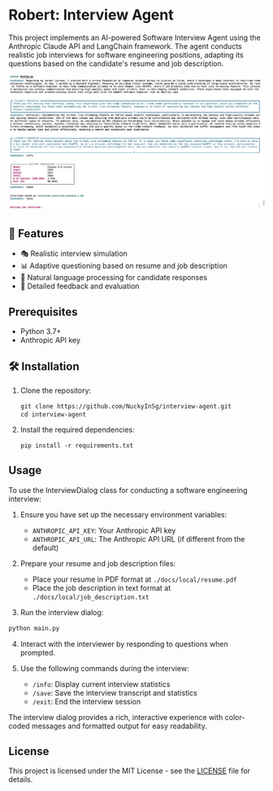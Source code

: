 # Robert: Interview Agent

This project implements an AI-powered Software Interview Agent using the Anthropic Claude API and LangChain framework. The agent conducts realistic job interviews for software engineering positions, adapting its questions based on the candidate's resume and job description.

![Interview Dialog Screenshot](assets/image/dialog_screenshot.jpg)
## 🚀 Features

- 🎭 Realistic interview simulation
- 📊 Adaptive questioning based on resume and job description
- 💬 Natural language processing for candidate responses
- 📝 Detailed feedback and evaluation

## Prerequisites

- Python 3.7+
- Anthropic API key

## 🛠️ Installation

1. Clone the repository:
   ```
   git clone https://github.com/NuckyInSg/interview-agent.git
   cd interview-agent
   ```

2. Install the required dependencies:
   ```
   pip install -r requirements.txt
   ```

## Usage

To use the InterviewDialog class for conducting a software engineering interview:

1. Ensure you have set up the necessary environment variables:
   - `ANTHROPIC_API_KEY`: Your Anthropic API key
   - `ANTHROPIC_API_URL`: The Anthropic API URL (if different from the default)

2. Prepare your resume and job description files:
   - Place your resume in PDF format at `./docs/local/resume.pdf`
   - Place the job description in text format at `./docs/local/job_description.txt`

3. Run the interview dialog:

```python
python main.py
```

4. Interact with the interviewer by responding to questions when prompted.

5. Use the following commands during the interview:
   - `/info`: Display current interview statistics
   - `/save`: Save the interview transcript and statistics
   - `/exit`: End the interview session

The interview dialog provides a rich, interactive experience with color-coded messages and formatted output for easy readability.

## License

This project is licensed under the MIT License - see the [LICENSE](LICENSE) file for details.